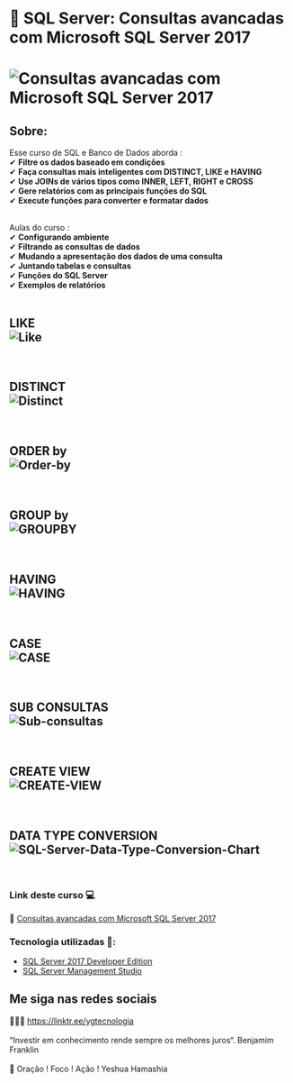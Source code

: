 # 🤘 SQL Server: Consultas avancadas com Microsoft SQL Server 2017

<h1>
   <img src="https://i.ibb.co/fHknNkG/Capturar.png" alt="Consultas avancadas com Microsoft SQL Server 2017" border="0">
</h1>

## Sobre: 

Esse curso de SQL e Banco de Dados aborda :<br>
✔  **Filtre os dados baseado em condições**<br> 
✔  **Faça consultas mais inteligentes com DISTINCT, LIKE e HAVING**<br> 
✔  **Use JOINs de vários tipos como INNER, LEFT, RIGHT e CROSS**<br> 
✔  **Gere relatórios com as principais funções do SQL**<br> 
✔  **Execute funções para converter e formatar dados**<br><br>  
 
Aulas do curso :<br>
✔  **Configurando ambiente**<br> 
✔  **Filtrando as consultas de dados**<br> 
✔  **Mudando a apresentação dos dados de uma consulta**<br> 
✔  **Juntando tabelas e consultas**<br> 
✔  **Funções do SQL Server**<br> 
✔  **Exemplos de relatórios**<br><br>

<h2>LIKE<br>
   <img src="https://i.ibb.co/gv0zLwx/Like.jpg" alt="Like" border="0">
</h2>
<br>
<h2>DISTINCT<br>
   <img src="https://i.ibb.co/9pLk5RK/Distinct.jpg" alt="Distinct" border="0">
</h2>
<br>
<h2>ORDER by<br>
  <img src="https://i.ibb.co/VvPqLtM/Order-by.jpg" alt="Order-by" border="0"> 
</h2>
<br>
<h2>GROUP by<br>
   <img src="https://i.ibb.co/jDkYgHP/GROUPBY.jpg" alt="GROUPBY" border="0"> 
</h2>
<br>
<h2>HAVING<br>
      <img src="https://i.ibb.co/G9nKPCM/HAVING.jpg" alt="HAVING" border="0">
</h2>
<br>
<h2>CASE<br>
      <img src="https://i.ibb.co/Qc32dVX/CASE.jpg" alt="CASE" border="0">
</h2>
<br>
<h2>SUB CONSULTAS <br>
      <img src="https://i.ibb.co/wWQBjnh/Sub-consultas.jpg" alt="Sub-consultas" border="0">
</h2>
<br>

<h2>CREATE VIEW <br>
      <img src="https://i.ibb.co/jrRPrwJ/CREATE-VIEW.jpg" alt="CREATE-VIEW" border="0">
</h2>
<br>
<h2>DATA TYPE CONVERSION <br>
      <img src="https://i.ibb.co/k91Rhpd/SQL-Server-Data-Type-Conversion-Chart.png" alt="SQL-Server-Data-Type-Conversion-Chart" border="0">
</h2>
<br>

 ### Link deste curso  💻

 🎯 <a href="https://cursos.alura.com.br/course/consultas-sql-server-2017" target="blank">Consultas avancadas com Microsoft SQL Server 2017</a>

### Tecnologia utilizadas 🚀:

* <a href="https://www.microsoft.com/pt-br/sql-server/sql-server-downloads">SQL Server 2017 Developer Edition</a> 
* <a href="https://docs.microsoft.com/pt-br/sql/ssms/download-sql-server-management-studio-ssms">SQL Server Management Studio</a> 

## Me siga nas redes sociais

👨‍💼🔮  https://linktr.ee/ygtecnologia 
<br>
<br> 
“Investir em conhecimento rende sempre os melhores juros“. Benjamim Franklin
<br>
<br> 
🙏 Oração ! Foco ! Ação ! Yeshua Hamashia